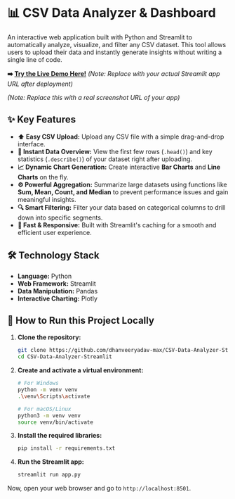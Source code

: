 # 📊 CSV Data Analyzer & Dashboard

An interactive web application built with Python and Streamlit to automatically analyze, visualize, and filter any CSV dataset. This tool allows users to upload their data and instantly generate insights without writing a single line of code.

**➡️ [Try the Live Demo Here!]([YOUR_STREAMLIT_APP_URL_HERE](https://csv-data-analyzer-app-fwqfcodf6bs3phmsj9s6bk.streamlit.app/))** 
*(Note: Replace with your actual Streamlit app URL after deployment)*

 
*(Note: Replace this with a real screenshot URL of your app)*


## ✨ Key Features

- **⬆️ Easy CSV Upload:** Upload any CSV file with a simple drag-and-drop interface.
- **👀 Instant Data Overview:** View the first few rows (`.head()`) and key statistics (`.describe()`) of your dataset right after uploading.
- **📈 Dynamic Chart Generation:** Create interactive **Bar Charts** and **Line Charts** on the fly.
- **⚙️ Powerful Aggregation:** Summarize large datasets using functions like **Sum, Mean, Count, and Median** to prevent performance issues and gain meaningful insights.
- **🔍 Smart Filtering:** Filter your data based on categorical columns to drill down into specific segments.
- **🚀 Fast & Responsive:** Built with Streamlit's caching for a smooth and efficient user experience.

## 🛠️ Technology Stack

- **Language:** Python
- **Web Framework:** Streamlit
- **Data Manipulation:** Pandas
- **Interactive Charting:** Plotly

## 🚀 How to Run this Project Locally

1.  **Clone the repository:**
    ```bash
    git clone https://github.com/dhanveeryadav-max/CSV-Data-Analyzer-Streamlit.git
    cd CSV-Data-Analyzer-Streamlit
    ```

2.  **Create and activate a virtual environment:**
    ```bash
    # For Windows
    python -m venv venv
    .\venv\Scripts\activate

    # For macOS/Linux
    python3 -m venv venv
    source venv/bin/activate
    ```

3.  **Install the required libraries:**
    ```bash
    pip install -r requirements.txt
    ```

4.  **Run the Streamlit app:**
    ```bash
    streamlit run app.py
    ```

Now, open your web browser and go to `http://localhost:8501`.
